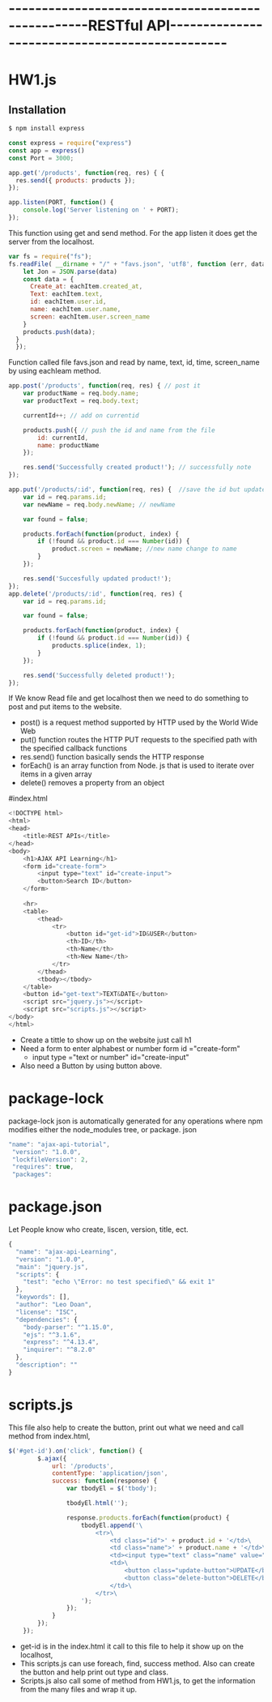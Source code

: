 # --------------------------------------------------RESTful API-----------------------------------------------
# HW1.js
## Installation

```bash
$ npm install express
```
```js
const express = require("express")
const app = express()
const Port = 3000;

app.get('/products', function(req, res) { {
  res.send({ products: products });
});

app.listen(PORT, function() {
    console.log('Server listening on ' + PORT);
});
```
This function using get and send method. For the app listen it does get the server from the localhost.

```js
var fs = require("fs");
fs.readFile( __dirname + "/" + "favs.json", 'utf8', function (err, data) { 
    let Jon = JSON.parse(data) 
    const data = {
      Create_at: eachItem.created_at, 
      Text: eachItem.text, 
      id: eachItem.user.id, 
      name: eachItem.user.name, 
      screen: eachItem.user.screen_name
    }
    products.push(data); 
  }
  });
  ```
Function called file favs.json and read by name, text, id, time, screen_name by using eachIeam method.

```js
app.post('/products', function(req, res) { // post it 
    var productName = req.body.name;
    var productText = req.body.text;

    currentId++; // add on currentid

    products.push({ // push the id and name from the file 
        id: currentId,
        name: productName
    });

    res.send('Successfully created product!'); // successfully note
});

app.put('/products/:id', function(req, res) {  //save the id but update the new name.
    var id = req.params.id;
    var newName = req.body.newName; // newName

    var found = false;

    products.forEach(function(product, index) { 
        if (!found && product.id === Number(id)) { 
            product.screen = newName; //new name change to name
        }
    });

    res.send('Succesfully updated product!');
});
app.delete('/products/:id', function(req, res) {
    var id = req.params.id;

    var found = false;

    products.forEach(function(product, index) {
        if (!found && product.id === Number(id)) {
            products.splice(index, 1);
        }
    });

    res.send('Successfully deleted product!');
});
```
If We know Read file and get localhost then we need to do something to post and put items to the website.
   * post() is a request method supported by HTTP used by the World Wide Web
   * put() function routes the HTTP PUT requests to the specified path with the specified callback functions
   * res.send() function basically sends the HTTP response
   * forEach() is an array function from Node. js that is used to iterate over items in a given array
   * delete()  removes a property from an object
   

#index.html
```js
<!DOCTYPE html>
<html>
<head>
    <title>REST APIs</title>
</head>
<body>
    <h1>AJAX API Learning</h1>
    <form id="create-form">
        <input type="text" id="create-input">
        <button>Search ID</button>
    </form>
    
    <hr>
    <table>
        <thead>
            <tr>
                <button id="get-id">ID&USER</button>
                <th>ID</th>
                <th>Name</th>
                <th>New Name</th>
            </tr>
        </thead>
        <tbody></tbody>
    </table>
    <button id="get-text">TEXT&DATE</button>
    <script src="jquery.js"></script>
    <script src="scripts.js"></script>
</body>
</html>
```
* Create a tittle to show up on the website just call h1
* Need a form to enter alphabest or number form id ="create-form"
   * input type ="text or number" id="create-input"
* Also need a Button by using button above.

# package-lock

 package-lock json is automatically generated for any operations where npm modifies either the node_modules tree, or package. json
 
 ```js
 "name": "ajax-api-tutorial",
  "version": "1.0.0",
  "lockfileVersion": 2,
  "requires": true,
  "packages": 
```
# package.json

Let People know who create, liscen, version, title, ect.
```js
{
  "name": "ajax-api-Learning",
  "version": "1.0.0",
  "main": "jquery.js",
  "scripts": {
    "test": "echo \"Error: no test specified\" && exit 1"
  },
  "keywords": [],
  "author": "Leo Doan",
  "license": "ISC",
  "dependencies": {
    "body-parser": "^1.15.0",
    "ejs": "^3.1.6",
    "express": "^4.13.4",
    "inquirer": "^8.2.0"
  },
  "description": ""
}
```

# scripts.js
This file also help to create the button, print out what we need and call method from index.html, 
```js
$('#get-id').on('click', function() {
        $.ajax({
            url: '/products',
            contentType: 'application/json',
            success: function(response) {
                var tbodyEl = $('tbody');

                tbodyEl.html('');

                response.products.forEach(function(product) {
                    tbodyEl.append('\
                        <tr>\
                            <td class="id">' + product.id + '</td>\
                            <td class="name">' + product.name + '</td>\
                            <td><input type="text" class="name" value="' + product.screen + '"></td>\
                            <td>\
                                <button class="update-button">UPDATE</button>\
                                <button class="delete-button">DELETE</button>\
                            </td>\
                        </tr>\
                    ');
                });
            }
        });
    });
```
 * get-id is in the index.html it call to this file to help it show up on the localhost,
 * This scripts.js can use foreach, find, success method. Also can create the button and help print out type and class.
 * Scripts.js also call some of method from HW1.js, to get the information from the many files and wrap it up.